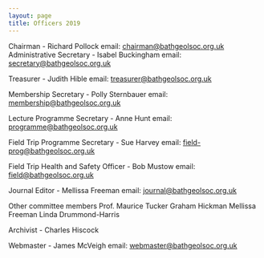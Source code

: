 ```yaml
---
layout: page
title: Officers 2019
---
```


Chairman - Richard Pollock
email: chairman@bathgeolsoc.org.uk
Administrative Secretary - Isabel Buckingham
email: secretary@bathgeolsoc.org.uk

Treasurer - Judith Hible
email: treasurer@bathgeolsoc.org.uk

Membership Secretary - Polly Sternbauer
email: membership@bathgeolsoc.org.uk

Lecture Programme Secretary - Anne Hunt
email: programme@bathgeolsoc.org.uk

Field Trip Programme Secretary - Sue Harvey
email: field-prog@bathgeolsoc.org.uk

Field Trip Health and Safety Officer - Bob Mustow
email: field@bathgeolsoc.org.uk

Journal Editor - Mellissa Freeman
email: journal@bathgeolsoc.org.uk

Other committee members
Prof. Maurice Tucker
Graham Hickman
Mellissa Freeman
Linda Drummond-Harris

Archivist - Charles Hiscock

Webmaster - James McVeigh
email: webmaster@bathgeolsoc.org.uk